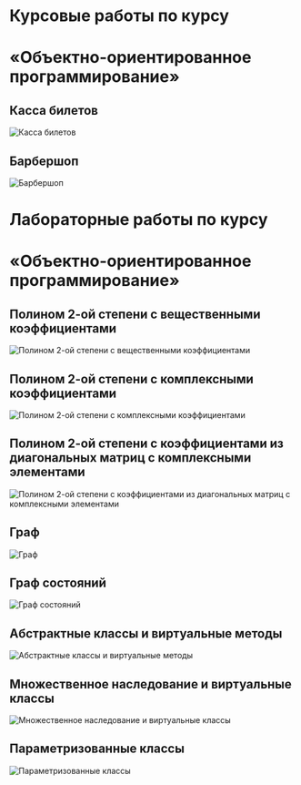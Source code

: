 # Курсовые работы по курсу
# «Объектно-ориентированное программирование»
## Касса билетов
![Касса билетов][CurseWorkVar4]
## Барбершоп
![Барбершоп][CurseWorkVar7]

# Лабораторные работы по курсу
# «Объектно-ориентированное программирование»
## Полином 2-ой степени с вещественными коэффициентами
![Полином 2-ой степени с вещественными коэффициентами][ooplab1]
## Полином 2-ой степени с комплексными коэффициентами
![Полином 2-ой степени с комплексными коэффициентами][ooplab2]
## Полином 2-ой степени с коэффициентами из диагональных матриц с комплексными элементами
![Полином 2-ой степени с коэффициентами из диагональных матриц с комплексными элементами][ooplab3]
## Граф
![Граф][ooplab4]
## Граф состояний
![Граф состояний][ooplab5]
## Абстрактные классы и виртуальные методы
![Абстрактные классы и виртуальные методы][ooplab6]
## Множественное наследование и виртуальные классы
![Множественное наследование и виртуальные классы][ooplab7]
## Параметризованные классы
![Параметризованные классы][ooplab8]

[CurseWorkVar4]: https://github.com/NikitaIT/OOP/blob/master/CurseWorkVar4/window.png "CurseWorkVar4"
[CurseWorkVar7]: https://github.com/NikitaIT/OOP/blob/master/CurseWorkVar7/window.png "CurseWorkVar7"
[ooplab1]: https://github.com/NikitaIT/OOP/blob/master/OopLab%201/Window.png "OopLab 1"
[ooplab2]: https://github.com/NikitaIT/OOP/blob/master/OopLab%202/Window.png "OopLab 2"
[ooplab3]: https://github.com/NikitaIT/OOP/blob/master/OopLab%203/Window.png "OopLab 3"
[ooplab4]: https://github.com/NikitaIT/OOP/blob/master/OopLab%204/Window.png "OopLab 4"
[ooplab5]: https://github.com/NikitaIT/OOP/blob/master/OopLab%205/Window.png "OopLab 5"
[ooplab6]: https://github.com/NikitaIT/OOP/blob/master/OopLab%206/Window.png "OopLab 6"
[ooplab7]: https://github.com/NikitaIT/OOP/blob/master/OopLab%207/Window.png "OopLab 7"
[ooplab8]: https://github.com/NikitaIT/OOP/blob/master/OopLab%208/Window.png "OopLab 8"
